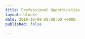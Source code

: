 ```yaml
---
title: Professional Opportunities
layout: blocks
date: 2018-10-09 00:00:00 +0000
published: false

---
```

